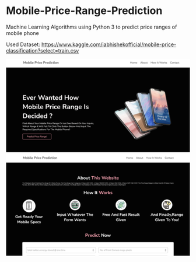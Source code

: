 # Mobile-Price-Range-Prediction
Machine Learning Algorithms using Python 3 to predict price ranges of mobile phone

Used Dataset: https://www.kaggle.com/iabhishekofficial/mobile-price-classification?select=train.csv

![](images/image1.png)
![](images/image2.png)
